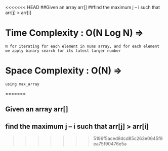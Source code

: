 <<<<<<< HEAD
##Given an array arr[]
##find the maximum j – i such that arr[j] > arr[i]

# Time Complexity : O(N Log N) =>
    N for iterating for each element in nums array, and for each element we apply binary search for its latest larger number
# Space Complexity : O(N) =>
    using max_array
    
=======
## Given an array arr[]
## find the maximum j – i such that arr[j] > arr[i]
>>>>>>> 5196f5aced8dcd85c263e0645f9ea75f90476e5a
